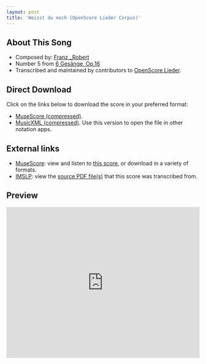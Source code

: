 ```yaml
---
layout: post
title: 'Weisst du noch (OpenScore Lieder Corpus)'
---
```


## About This Song

- Composed by: [Franz,_Robert](https://fourscoreandmore.org/openscore/lieder/Franz,_Robert)
- Number 5 from [6 Gesänge, Op.16](https://fourscoreandmore.org/openscore/lieder/Franz,_Robert/6_Gesänge,_Op.16)
- Transcribed and maintained by contributors to [OpenScore Lieder].

[OpenScore Lieder]: https://musescore.com/openscore-lieder-corpus

## Direct Download

Click on the links below to download the score in your preferred format:
- [MuseScore (compressed)](https://github.com/openscore/lieder/blob/main/scores/Franz,_Robert/6_Gesänge,_Op.16/5_Weisst_du_noch/lc6801402.mscz?raw=true).
- [MusicXML (compressed)](https://github.com/openscore/lieder/blob/main/scores/Franz,_Robert/6_Gesänge,_Op.16/5_Weisst_du_noch/lc6801402.mxl?raw=true). Use this version to open the file in other notation apps.

## External links

- [MuseScore]: view and listen to [this score][MuseScore], or download in a variety of formats.
- [IMSLP]: view the [source PDF file(s)][IMSLP] that this score was transcribed from.

[MuseScore]: https://musescore.com/score/6801402
[IMSLP]: https://imslp.org/wiki/Special:ReverseLookup/97638

## Preview

<iframe width="100%" height="394" src="https://musescore.com/openscore-lieder-corpus/scores/6801402/embed" frameborder="0" allowfullscreen allow="autoplay; fullscreen"></iframe>
